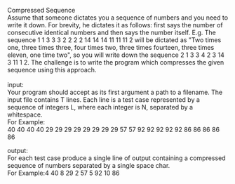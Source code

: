 Compressed Sequence
<br />
Assume that someone dictates you a sequence of numbers and you need to write it down. For brevity, he dictates it as follows: first says the number of consecutive identical numbers and then says the number itself. E.g. The sequence 1 1 3 3 3 2 2 2 2 14 14 14 11 11 11 2 will be dictated as "Two times one, three times three, four times two, three times fourteen, three times eleven, one time two", so you will write down the sequence 2 1 3 3 4 2 3 14 3 11 1 2. The challenge is to write the program which compresses the given sequence using this approach.
<br /><br />
input:<br />
Your program should accept as its first argument a path to a filename. The input file contains T lines. Each line is a test case represented by a sequence of integers L, where each integer is N, separated by a whitespace. <br />
For Example: <br />
40 40 40 40 29 29 29 29 29 29 29 29 57 57 92 92 92 92 92 86 86 86 86 86

output:<br />
For each test case produce a single line of output containing a compressed sequence of numbers separated by a single space char.<br />
For Example:4 40 8 29 2 57 5 92 10 86
<br />
<br />
